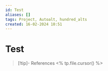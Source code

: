 ```yaml
---
id: Test
aliases: []
tags: Project, Autoalt, hundred_alts
created: 16-02-2024 10:51
---
```


# Test
> [!tip]- References
> <% tp.file.cursor() %>

